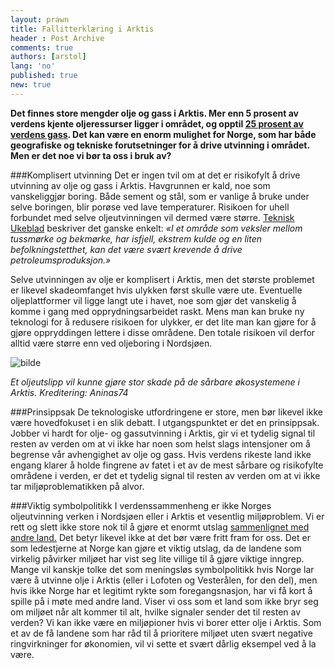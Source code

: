 ```yaml
---
layout: prawn
title: Fallitterklæring i Arktis
header : Post Archive
comments: true
authors: [arstol]
lang: 'no'
published: true
new: true
---
```


**Det finnes store mengder olje og gass i Arktis. Mer enn 5 prosent av verdens kjente oljeressurser ligger i området, og opptil [25 prosent av verdens gass](http://naturvernforbundet.no/olje-og-gass-i-arktis/category2650.html). Det kan være en enorm mulighet for Norge, som har både geografiske og tekniske forutsetninger for å drive utvinning i området. Men er det noe vi bør ta oss i bruk av?**


###Komplisert utvinning
Det er ingen tvil om at det er risikofylt å drive utvinning av olje og gass i Arktis. Havgrunnen er kald, noe som vanskeliggjør boring. Både sement og stål, som er vanlige å bruke under selve boringen, blir porøse ved lave temperaturer. Risikoen for uhell forbundet med selve oljeutvinningen vil dermed være større.  [Teknisk Ukeblad](http://www.tu.no/olje-gass/2011/04/27/store-utfordringer-venter-i-arktis) beskriver det ganske enkelt: 
*«I et område som veksler mellom tussmørke og bekmørke, har isfjell, ekstrem kulde og en liten befolkningstetthet, kan det være svært krevende å drive petroleumsproduksjon.»*


Selve utvinningen av olje er komplisert i Arktis, men det største problemet er likevel skadeomfanget hvis ulykken først skulle være ute. Eventuelle oljeplattformer vil ligge langt ute i havet, noe som gjør det vanskelig å komme i gang med opprydningsarbeidet raskt. Mens man kan bruke ny teknologi for å redusere risikoen for ulykker, er det lite man kan gjøre for å gjøre oppryddingen lettere i disse områdene. Den totale risikoen vil derfor alltid være større enn ved oljeboring i Nordsjøen.


![bilde](http://i.imgur.com/piFRXR6.jpg)



*Et oljeutslipp vil kunne gjøre stor skade
på de sårbare økosystemene i Arktis. 
Kreditering: Aninas74*




###Prinsippsak
De teknologiske utfordringene er store, men bør likevel ikke være hovedfokuset i en slik debatt. I utgangspunktet er det en prinsippsak. Jobber vi hardt for olje- og gassutvinning i Arktis, gir vi et tydelig signal til resten av verden om at vi ikke har noen som helst slags intensjoner om å begrense vår avhengighet av olje og gass. Hvis verdens rikeste land ikke engang klarer å holde fingrene av fatet i et av de mest sårbare og risikofylte områdene i verden, er det et tydelig signal til resten av verden om at vi ikke tar miljøproblematikken på alvor. 


###Viktig symbolpolitikk
I verdenssammenheng er ikke Norges oljeutvinning verken i Nordsjøen eller i Arktis et vesentlig miljøproblem. Vi er rett og slett ikke store nok til å gjøre et enormt utslag [sammenlignet med andre land.](https://www.cia.gov/library/publications/the-world-factbook/rankorder/2241rank.html)  Det betyr likevel ikke at det bør være fritt fram for oss. Det er som ledestjerne at Norge kan gjøre et viktig utslag, da de landene som virkelig påvirker miljøet har vist seg lite villige til å gjøre viktige inngrep.  Mange vil kanskje tolke det som meningsløs symbolpolitikk hvis Norge lar være å utvinne olje i Arktis (eller i Lofoten og Vesterålen, for den del), men hvis ikke Norge har et legitimt rykte som foregangsnasjon, har vi få kort å spille på i møte med andre land. Viser vi oss som et land som ikke bryr seg om miljøet når alt kommer til alt, hvilke signaler sender det til resten av verden? Vi kan ikke være en miljøpioner hvis vi borer etter olje i Arktis. Som et av de få landene som har råd til å prioritere miljøet uten svært negative ringvirkninger for økonomien, vil vi sette et svært dårlig eksempel ved å la være.










